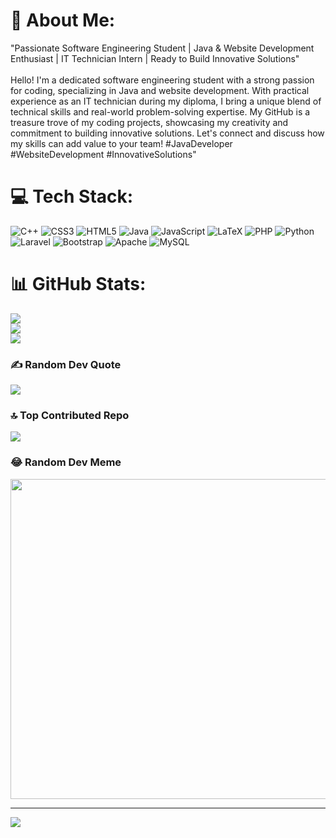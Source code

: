 # 💫 About Me:
"Passionate Software Engineering Student | Java & Website Development Enthusiast | IT Technician Intern | Ready to Build Innovative Solutions"<br><br>Hello! I'm a dedicated software engineering student with a strong passion for coding, specializing in Java and website development. With practical experience as an IT technician during my diploma, I bring a unique blend of technical skills and real-world problem-solving expertise. My GitHub is a treasure trove of my coding projects, showcasing my creativity and commitment to building innovative solutions. Let's connect and discuss how my skills can add value to your team! #JavaDeveloper #WebsiteDevelopment #InnovativeSolutions"


# 💻 Tech Stack:
![C++](https://img.shields.io/badge/c++-%2300599C.svg?style=for-the-badge&logo=c%2B%2B&logoColor=white) ![CSS3](https://img.shields.io/badge/css3-%231572B6.svg?style=for-the-badge&logo=css3&logoColor=white) ![HTML5](https://img.shields.io/badge/html5-%23E34F26.svg?style=for-the-badge&logo=html5&logoColor=white) ![Java](https://img.shields.io/badge/java-%23ED8B00.svg?style=for-the-badge&logo=java&logoColor=white) ![JavaScript](https://img.shields.io/badge/javascript-%23323330.svg?style=for-the-badge&logo=javascript&logoColor=%23F7DF1E) ![LaTeX](https://img.shields.io/badge/latex-%23008080.svg?style=for-the-badge&logo=latex&logoColor=white) ![PHP](https://img.shields.io/badge/php-%23777BB4.svg?style=for-the-badge&logo=php&logoColor=white) ![Python](https://img.shields.io/badge/python-3670A0?style=for-the-badge&logo=python&logoColor=ffdd54) ![Laravel](https://img.shields.io/badge/laravel-%23FF2D20.svg?style=for-the-badge&logo=laravel&logoColor=white) ![Bootstrap](https://img.shields.io/badge/bootstrap-%23563D7C.svg?style=for-the-badge&logo=bootstrap&logoColor=white) ![Apache](https://img.shields.io/badge/apache-%23D42029.svg?style=for-the-badge&logo=apache&logoColor=white) ![MySQL](https://img.shields.io/badge/mysql-%2300f.svg?style=for-the-badge&logo=mysql&logoColor=white)
# 📊 GitHub Stats:
![](https://github-readme-stats.vercel.app/api?username=AreZieq&theme=dark&hide_border=false&include_all_commits=false&count_private=false)<br/>
![](https://github-readme-streak-stats.herokuapp.com/?user=AreZieq&theme=dark&hide_border=false)<br/>
![](https://github-readme-stats.vercel.app/api/top-langs/?username=AreZieq&theme=dark&hide_border=false&include_all_commits=false&count_private=false&layout=compact)

### ✍️ Random Dev Quote
![](https://quotes-github-readme.vercel.app/api?type=horizontal&theme=gruvbox)

### 🔝 Top Contributed Repo
![](https://github-contributor-stats.vercel.app/api?username=AreZieq&limit=5&theme=dark&combine_all_yearly_contributions=true)

### 😂 Random Dev Meme
<img src="https://rm.up.railway.app/" width="512px"/>

---
[![](https://visitcount.itsvg.in/api?id=AreZieq&icon=0&color=8)](https://visitcount.itsvg.in)

<!-- Proudly created with GPRM ( https://gprm.itsvg.in ) -->
